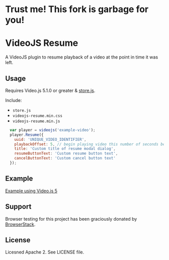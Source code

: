 # Trust me! This fork is garbage for you!

# VideoJS Resume

A VideoJS plugin to resume playback of a video at the point in time it was left.

## Usage

Requires Video.js 5.1.0 or greater &amp; [store.js](https://github.com/marcuswestin/store.js/).

Include:
* `store.js`
* `videojs-resume.min.css`
* `videojs-resume.min.js`

```js
  var player = videojs('example-video');
  player.Resume({
    uuid: 'UNIQUE_VIDEO_IDENTIFIER',
    playbackOffset: 5, // begin playing video this number of seconds before it otherwise would.
    title: 'Custom title of resume modal dialog',
    resumeButtonText: 'Custom resume button text',
    cancelButtonText: 'Custom cancel button text'
  });
```

## Example

[Example using Video.js 5](https://sprice.github.io/videojs-resume/)

## Support

Browser testing for this project has been graciously donated by [BrowserStack](https://www.browserstack.com).

## License

Licesned Apache 2. See LICENSE file.
